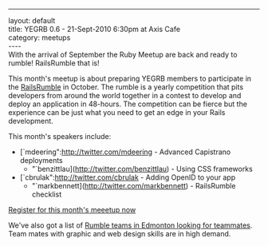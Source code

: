 ------------------------------------------------------------------------

layout: default\
title: YEGRB 0.6 - 21-Sept-2010 6:30pm at Axis Cafe\
category: meetups\
----\
With the arrival of September the Ruby Meetup are back and ready to
rumble! RailsRumble that is!

This month's meetup is about preparing YEGRB members to participate in
the [RailsRumble](http://railsrumble.com) in October. The rumble is a
yearly competition that pits developers from around the world together
in a contest to develop and deploy an application in 48-hours. The
competition can be fierce but the experience can be just what you need
to get an edge in your Rails development.

This month's speakers include:

-   [`mdeering":http://twitter.com/mdeering - Advanced Capistrano deployments
    * "`benzittlau](http://twitter.com/benzittlau) - Using CSS
    frameworks
-   [`cbrulak":http://twitter.com/cbrulak - Adding OpenID to your app
    * "`markbennett](http://twitter.com/markbennett) - RailsRumble
    checklist

[Register for this month's meeetup
now](https://spreadsheets.google.com/a/yegrb.com/viewform?hl=en&formkey=dEdFdG5zOFk1ZERaN1RtYVVNaERYeXc6MA#gid=0)

We've also got a list of [Rumble teams in Edmonton looking for
teammates](/rumble). Team mates with graphic and web design skills are
in high demand.
